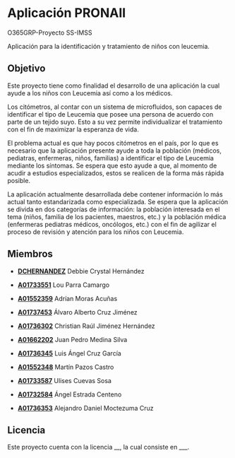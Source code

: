# Aplicación PRONAII 
O365GRP-Proyecto SS-IMSS

Aplicación para la identificación y tratamiento de niños con leucemia.


## Objetivo

Este proyecto tiene como finalidad el desarrollo de una aplicación la cual ayude a los niños con Leucemia así como a los médicos. 

Los citómetros, al contar con un sistema de microfluidos, son capaces de identificar el tipo de Leucemia que posee una persona de acuerdo con parte de un tejido suyo. Esto a su vez permite individualizar el tratamiento con el fin de maximizar la esperanza de vida.

El problema actual es que hay pocos citómetros en el país, por lo que es necesario que la aplicación presente ayude a toda la población (médicos, pediatras, enfermeras, niños, familias) a identificar el tipo de Leucemia mediante los síntomas. Se espera que esto ayude a que, al momento de acudir a estudios especializados, estos se realicen de la forma más rápida posible. 

La aplicación actualmente desarrollada debe contener información lo más actual tanto estandarizada como especializada. Se espera que la aplicación se divida en dos categorías de información: la población interesada en el tema (niños, familia de los pacientes, maestros, etc.) y la población médica (enfermeras pediatras médicos, oncólogos, etc.) con el fin de agilizar el proceso de revisión y atención para los niños con Leucemia.

## Miembros

- [**DCHERNANDEZ**](mailto:dchernandez@tec.mx) Debbie Crystal Hernández
- [**A01733551**](mailto:A01733551@tec.mx) Lou Parra Camargo

- [**A01552359**](mailto:A01552359@tec.mx) Adrían Moras Acuñas
- [**A01737453**](mailto:a01737453@tec.mx) Álvaro Alberto Cruz Jiménez
- [**A01736302**](mailto:A01736302@tec.mx) Christian Raúl Jiménez Hernández
- [**A01662202**](mailto:A01662202@tec.mx) Juan Pedro Medina Silva
- [**A01736345**](mailto:A01736345@tec.mx) Luis Ángel Cruz García
- [**A01552348**](mailto:A01552348@tec.mx) Martín Pazos Castro
- [**A01733587**](mailto:A01733587@tec.mx) Ulises Cuevas Sosa
- [**A01732584**](mailto:A01732584@tec.mx) Ángel Estrada Centeno
- [**A01736353**](mailto:a01736353@tec.mx) Alejandro Daniel Moctezuma Cruz

## Licencia

Este proyecto cuenta con la licencia __, la cual consiste en ___.

